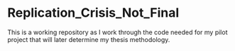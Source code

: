 # Replication_Crisis_Not_Final
This is a working repository as I work through the code needed for my pilot project that will later determine my thesis methodology.

